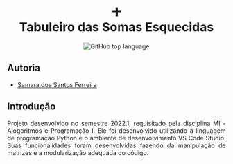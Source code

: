 <h1 align="center">
    ➕<br>Tabuleiro das Somas Esquecidas
    </h1>
<div align="center">

![GitHub top language](https://img.shields.io/github/languages/top/Samara-Ferreira/EXA854-ForgottenSumsGame)

</div>

<h2 align="left">Autoria</h2>
<ul> 
   <li><a href="https://github.com/Samara-Ferreira">Samara dos Santos Ferreira</a></li>
</ul>

<h2 align="left">Introdução</h2>
<div align="justify">

Projeto desenvolvido no semestre 2022.1, requisitado pela disciplina MI - Alogoritmos e Programação I. Ele foi desenvolvido utilizando a linguagem de programação Python e o ambiente de desenvolvimento VS Code Studio. Suas funcionalidades foram desenvolvidas fazendo da manipulação de matrizes e a modularização
adequada do código.

</div>


